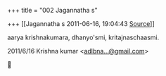 +++
title = "002 Jagannatha s"

+++
[[Jagannatha s	2011-06-16, 19:04:43 [Source](https://groups.google.com/g/bvparishat/c/X6hqoOvHiyA)]]



aarya krishnakumara, dhanyo'smi, kritajnaschaasmi.  
  

2011/6/16 Krishna kumar \<[adlbna...@gmail.com]()\>



